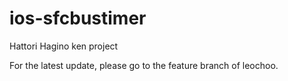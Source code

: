 # ios-sfcbustimer
Hattori Hagino ken project

For the latest update, please go to the feature branch of leochoo.


